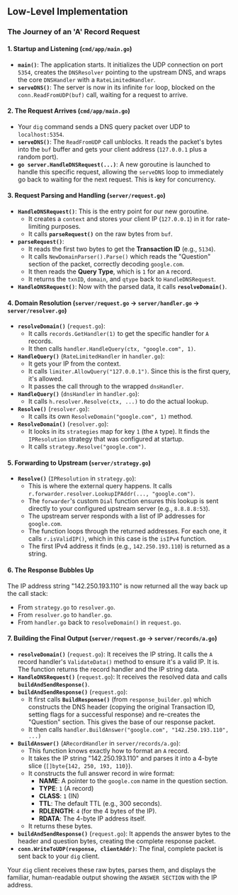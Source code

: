 ## Low-Level Implementation

### The Journey of an 'A' Record Request

#### 1. Startup and Listening (`cmd/app/main.go`)

*   **`main()`**: The application starts. It initializes the UDP connection on port `5354`, creates the `DNSResolver` pointing to the upstream DNS, and wraps the core `DNSHandler` with a `RateLimitedHandler`.
*   **`serveDNS()`**: The server is now in its infinite `for` loop, blocked on the `conn.ReadFromUDP(buf)` call, waiting for a request to arrive.

#### 2. The Request Arrives (`cmd/app/main.go`)

*   Your `dig` command sends a DNS query packet over UDP to `localhost:5354`.
*   **`serveDNS()`**: The `ReadFromUDP` call unblocks. It reads the packet's bytes into the `buf` buffer and gets your client address (`127.0.0.1` plus a random port).
*   **`go server.HandleDNSRequest(...)`**: A new goroutine is launched to handle this specific request, allowing the `serveDNS` loop to immediately go back to waiting for the next request. This is key for concurrency.

#### 3. Request Parsing and Handling (`server/request.go`)

*   **`HandleDNSRequest()`**: This is the entry point for our new goroutine.
    *   It creates a `context` and stores your client IP (`127.0.0.1`) in it for rate-limiting purposes.
    *   It calls **`parseRequest()`** on the raw bytes from `buf`.
*   **`parseRequest()`**:
    *   It reads the first two bytes to get the **Transaction ID** (e.g., `5134`).
    *   It calls `NewDomainParser().Parse()` which reads the "Question" section of the packet, correctly decoding `google.com`.
    *   It then reads the **Query Type**, which is `1` for an `A` record.
    *   It returns the `txnID`, `domain`, and `qtype` back to `HandleDNSRequest`.
*   **`HandleDNSRequest()`**: Now with the parsed data, it calls **`resolveDomain()`**.

#### 4. Domain Resolution (`server/request.go` -> `server/handler.go` -> `server/resolver.go`)

*   **`resolveDomain()`** (`request.go`):
    *   It calls `records.GetHandler(1)` to get the specific handler for `A` records.
    *   It then calls `handler.HandleQuery(ctx, "google.com", 1)`.
*   **`HandleQuery()`** (`RateLimitedHandler` in `handler.go`):
    *   It gets your IP from the context.
    *   It calls `limiter.AllowQuery("127.0.0.1")`. Since this is the first query, it's allowed.
    *   It passes the call through to the wrapped `dnsHandler`.
*   **`HandleQuery()`** (`dnsHandler` in `handler.go`):
    *   It calls `h.resolver.Resolve(ctx, ...)` to do the actual lookup.
*   **`Resolve()`** (`resolver.go`):
    *   It calls its own `ResolveDomain("google.com", 1)` method.
*   **`ResolveDomain()`** (`resolver.go`):
    *   It looks in its `strategies` map for key `1` (the `A` type). It finds the `IPResolution` strategy that was configured at startup.
    *   It calls `strategy.Resolve("google.com")`.

#### 5. Forwarding to Upstream (`server/strategy.go`)

*   **`Resolve()`** (`IPResolution` in `strategy.go`):
    *   This is where the external query happens. It calls `r.forwarder.resolver.LookupIPAddr(..., "google.com")`.
    *   The `forwarder`'s custom `Dial` function ensures this lookup is sent directly to your configured upstream server (e.g., `8.8.8.8:53`).
    *   The upstream server responds with a list of IP addresses for `google.com`.
    *   The function loops through the returned addresses. For each one, it calls `r.isValidIP()`, which in this case is the `isIPv4` function.
    *   The first IPv4 address it finds (e.g., `142.250.193.110`) is returned as a string.

#### 6. The Response Bubbles Up

The IP address string "142.250.193.110" is now returned all the way back up the call stack:
*   From `strategy.go` to `resolver.go`.
*   From `resolver.go` to `handler.go`.
*   From `handler.go` back to `resolveDomain()` in `request.go`.

#### 7. Building the Final Output (`server/request.go` -> `server/records/a.go`)

*   **`resolveDomain()`** (`request.go`): It receives the IP string. It calls the `A` record handler's `ValidateData()` method to ensure it's a valid IP. It is. The function returns the record handler and the IP string data.
*   **`HandleDNSRequest()`** (`request.go`): It receives the resolved data and calls **`buildAndSendResponse()`**.
*   **`buildAndSendResponse()`** (`request.go`):
    *   It first calls **`BuildResponse()`** (from `response_builder.go`) which constructs the DNS header (copying the original Transaction ID, setting flags for a successful response) and re-creates the "Question" section. This gives the base of our response packet.
    *   It then calls `handler.BuildAnswer("google.com", "142.250.193.110", ...)`
*   **`BuildAnswer()`** (`ARecordHandler` in `server/records/a.go`):
    *   This function knows exactly how to format an `A` record.
    *   It takes the IP string "142.250.193.110" and parses it into a 4-byte slice (`[]byte{142, 250, 193, 110}`).
    *   It constructs the full answer record in wire format:
        *   **NAME**: A pointer to the `google.com` name in the question section.
        *   **TYPE**: `1` (A record)
        *   **CLASS**: `1` (IN)
        *   **TTL**: The default TTL (e.g., 300 seconds).
        *   **RDLENGTH**: `4` (for the 4 bytes of the IP).
        *   **RDATA**: The 4-byte IP address itself.
    *   It returns these bytes.
*   **`buildAndSendResponse()`** (`request.go`): It appends the answer bytes to the header and question bytes, creating the complete response packet.
*   **`conn.WriteToUDP(response, clientAddr)`**: The final, complete packet is sent back to your `dig` client.

Your `dig` client receives these raw bytes, parses them, and displays the familiar, human-readable output showing the `ANSWER SECTION` with the IP address.


